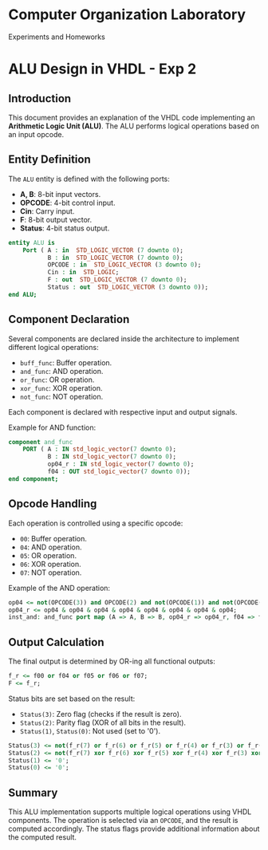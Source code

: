 # Computer Organization Laboratory
 Experiments and Homeworks
# ALU Design in VHDL - Exp 2

## Introduction
This document provides an explanation of the VHDL code implementing an **Arithmetic Logic Unit (ALU)**. The ALU performs logical operations based on an input opcode.

## Entity Definition
The `ALU` entity is defined with the following ports:
- **A, B**: 8-bit input vectors.
- **OPCODE**: 4-bit control input.
- **Cin**: Carry input.
- **F**: 8-bit output vector.
- **Status**: 4-bit status output.

```vhdl
entity ALU is 
    Port ( A : in  STD_LOGIC_VECTOR (7 downto 0); 
           B : in  STD_LOGIC_VECTOR (7 downto 0); 
           OPCODE : in  STD_LOGIC_VECTOR (3 downto 0); 
           Cin : in  STD_LOGIC; 
           F : out  STD_LOGIC_VECTOR (7 downto 0); 
           Status : out  STD_LOGIC_VECTOR (3 downto 0)); 
end ALU;
```

## Component Declaration
Several components are declared inside the architecture to implement different logical operations:
- `buff_func`: Buffer operation.
- `and_func`: AND operation.
- `or_func`: OR operation.
- `xor_func`: XOR operation.
- `not_func`: NOT operation.

Each component is declared with respective input and output signals.

Example for AND function:
```vhdl
component and_func  
    PORT ( A : IN std_logic_vector(7 downto 0);
           B : IN std_logic_vector(7 downto 0);
           op04_r : IN std_logic_vector(7 downto 0);
           f04 : OUT std_logic_vector(7 downto 0)); 
end component;
```

## Opcode Handling
Each operation is controlled using a specific opcode:
- `00`: Buffer operation.
- `04`: AND operation.
- `05`: OR operation.
- `06`: XOR operation.
- `07`: NOT operation.

Example of the AND operation:
```vhdl
op04 <= not(OPCODE(3)) and OPCODE(2) and not(OPCODE(1)) and not(OPCODE(0)); 
op04_r <= op04 & op04 & op04 & op04 & op04 & op04 & op04 & op04; 
inst_and: and_func port map (A => A, B => B, op04_r => op04_r, f04 => f04);
```

## Output Calculation
The final output is determined by OR-ing all functional outputs:
```vhdl
f_r <= f00 or f04 or f05 or f06 or f07; 
F <= f_r;
```

Status bits are set based on the result:
- `Status(3)`: Zero flag (checks if the result is zero).
- `Status(2)`: Parity flag (XOR of all bits in the result).
- `Status(1)`, `Status(0)`: Not used (set to '0').

```vhdl
Status(3) <= not(f_r(7) or f_r(6) or f_r(5) or f_r(4) or f_r(3) or f_r(2) or f_r(1) or f_r(0)); 
Status(2) <= not(f_r(7) xor f_r(6) xor f_r(5) xor f_r(4) xor f_r(3) xor f_r(2) xor f_r(1) xor f_r(0)); 
Status(1) <= '0'; 
Status(0) <= '0'; 
```

## Summary
This ALU implementation supports multiple logical operations using VHDL components. The operation is selected via an `OPCODE`, and the result is computed accordingly. The status flags provide additional information about the computed result.
